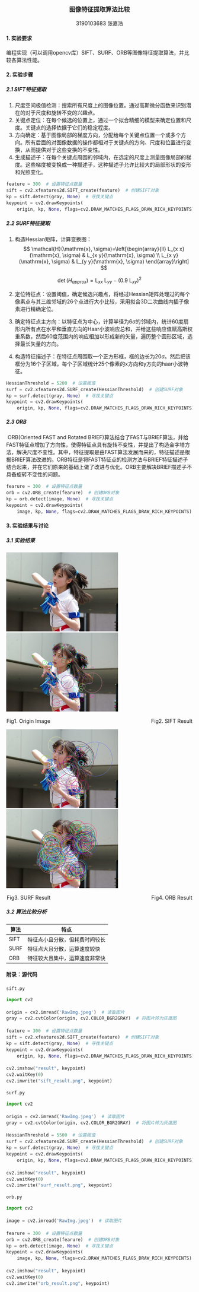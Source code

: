 <center><h3>图像特征提取算法比较</h3></center>

<center>3190103683 张嘉浩</center>

#### 1. 实验要求

编程实现（可以调用opencv库）SIFT、SURF、ORB等图像特征提取算法，并比较各算法性能。

#### 2. 实验步骤

##### 2.1 SIFT特征提取

1. 尺度空间极值检测：搜索所有尺度上的图像位置。通过高斯微分函数来识别潜在的对于尺度和旋转不变的兴趣点。
2. 关键点定位：在每个候选的位置上，通过一个拟合精细的模型来确定位置和尺度。关键点的选择依据于它们的稳定程度。
3. 方向确定：基于图像局部的梯度方向，分配给每个关键点位置一个或多个方向。所有后面的对图像数据的操作都相对于关键点的方向、尺度和位置进行变换，从而提供对于这些变换的不变性。
4. 生成描述子：在每个关键点周围的邻域内，在选定的尺度上测量图像局部的梯度。这些梯度被变换成一种描述子，这种描述子允许比较大的局部形状的变形和光照变化。

```python
feature = 300  # 设置特征点数量
sift = cv2.xfeatures2d.SIFT_create(feature)  # 创建SIFT对象
kp = sift.detect(gray, None)  # 寻找关键点
keypoint = cv2.drawKeypoints(
    origin, kp, None, flags=cv2.DRAW_MATCHES_FLAGS_DRAW_RICH_KEYPOINTS)  # 绘制关键点
```

##### 2.2 SURF特征提取

1. 构造Hessian矩阵，计算变换图：
$$
  \mathcal{H}(\mathrm{x}, \sigma)=\left[\begin{array}{ll}
  L_{x x}(\mathrm{x}, \sigma) & L_{x y}(\mathrm{x}, \sigma) \\
  L_{x y}(\mathrm{x}, \sigma) & L_{y y}(\mathrm{x}, \sigma)
  \end{array}\right]
$$

$$
  \operatorname{det}\left(H_{a p p r o x}\right)=\mathrm{L}_{x x} \mathrm{~L}_{y y}-\left(0.9 \mathrm{~L}_{x y}\right)^{2}
$$

2. 定位特征点：设置阈值，确定候选兴趣点，将经过Hessian矩阵处理过的每个像素点与其三维邻域的26个点进行大小比较，采用拟合3D二次曲线内插子像素进行精确定位。

3. 确定特征点主方向：以特征点为中心，计算半径为$6\sigma$的邻域内，统计60度扇形内所有点在水平和垂直方向的Haar小波响应总和，并给这些响应值赋高斯权重系数，然后60度范围内的响应相加以形成新的矢量，遍历整个圆形区域，选择最长矢量的方向。
4. 构造特征描述子：在特征点周围取一个正方形框，框的边长为$20\sigma$。然后把该框分为16个子区域，每个子区域统计25个像素的x方向和y方向的haar小波特征。

```python
HessianThreshold = 5200  # 设置阈值
surf = cv2.xfeatures2d.SURF_create(HessianThreshold)  # 创建SURF对象
kp = surf.detect(gray, None)  # 寻找关键点
keypoint = cv2.drawKeypoints(
    origin, kp, None, flags=cv2.DRAW_MATCHES_FLAGS_DRAW_RICH_KEYPOINTS)  # 绘制关键点
```

##### 2.3 ORB

​		ORB(Oriented FAST and Rotated BRIEF)算法结合了FAST与BRIEF算法，并给FAST特征点增加了方向性，使得特征点具有旋转不变性，并提出了构造金字塔方法，解决尺度不变性。其中，特征提取是由FAST算法发展而来的，特征描述是根据BRIEF算法改进的。ORB特征是将FAST特征点的检测方法与BRIEF特征描述子结合起来，并在它们原来的基础上做了改进与优化。ORB主要解决BRIEF描述子不具备旋转不变性的问题。

```python
fearure = 300  # 设置特征点数量
orb = cv2.ORB_create(fearure)  # 创建ORB对象
kp = orb.detect(image, None)  # 寻找关键点
keypoint = cv2.drawKeypoints(
    image, kp, None, flags=cv2.DRAW_MATCHES_FLAGS_DRAW_RICH_KEYPOINTS)  # 绘制关键点
```

#### 3. 实验结果与讨论

##### 3.1 实验结果

<img src="./codes/RawImg.jpeg" alt="gray_img" style="zoom:52%;" />             <img src="./codes/sift_result.png" alt="gray_img" style="zoom:52%;" /> 

<center>Fig1. Origin Image &ensp;&ensp; &ensp; &ensp;&ensp; &ensp;&ensp; &ensp; &ensp; &ensp; &ensp; &ensp; &ensp; &ensp; &ensp; &ensp; &ensp; &ensp; &ensp; &ensp; &ensp; &ensp; &ensp; &ensp; &ensp; &ensp;Fig2. SIFT Result</center>

<img src="./codes/surf_result.png" alt="result_img" style="zoom:52%;" />             <img src="./codes/orb_result.png" alt="result_1" style="zoom:52%;" /> 

<center>Fig3. SURF Result &ensp;&ensp;&ensp; &ensp; &ensp;&ensp; &ensp; &ensp; &ensp; &ensp; &ensp; &ensp; &ensp; &ensp; &ensp; &ensp; &ensp; &ensp; &ensp; &ensp; &ensp; &ensp; &ensp; &ensp; &ensp; &ensp;Fig4. ORB Result</center>

##### 3.2 算法比较分析

| 算法 | 特点                           |
| ---- | ------------------------------ |
| SIFT | 特征点小且分散，但耗费时间较长 |
| SURF | 特征点大且分散，运算速度较快   |
| ORB  | 特征较大且集中，运算速度非常快 |

#### 附录：源代码

`sift.py`

```python
import cv2

origin = cv2.imread('RawImg.jpeg')  # 读取图片
gray = cv2.cvtColor(origin, cv2.COLOR_BGR2GRAY)  # 将图片转为灰度图

feature = 300  # 设置特征点数量
sift = cv2.xfeatures2d.SIFT_create(feature)  # 创建SIFT对象
kp = sift.detect(gray, None)  # 寻找关键点
keypoint = cv2.drawKeypoints(
    origin, kp, None, flags=cv2.DRAW_MATCHES_FLAGS_DRAW_RICH_KEYPOINTS)  # 绘制关键点

cv2.imshow("result", keypoint)
cv2.waitKey(0)
cv2.imwrite("sift_result.png", keypoint)
```

`surf.py`

```python
import cv2

origin = cv2.imread('RawImg.jpeg')  # 读取图片
gray = cv2.cvtColor(origin, cv2.COLOR_BGR2GRAY)  # 将图片转为灰度图

HessianThreshold = 5500  # 设置阈值
surf = cv2.xfeatures2d.SURF_create(HessianThreshold)  # 创建SURF对象
kp = surf.detect(gray, None)  # 寻找关键点
keypoint = cv2.drawKeypoints(
    origin, kp, None, flags=cv2.DRAW_MATCHES_FLAGS_DRAW_RICH_KEYPOINTS)

cv2.imshow("result", keypoint)
cv2.waitKey(0)
cv2.imwrite("surf_result.png", keypoint)
```

`orb.py`

```python
import cv2

image = cv2.imread('RawImg.jpeg')  # 读取图片

fearure = 300  # 设置特征点数量
orb = cv2.ORB_create(fearure)  # 创建ORB对象
kp = orb.detect(image, None)  # 寻找关键点
keypoint = cv2.drawKeypoints(
    image, kp, None, flags=cv2.DRAW_MATCHES_FLAGS_DRAW_RICH_KEYPOINTS)  # 绘键

cv2.imshow("result", keypoint)
cv2.waitKey(0)
cv2.imwrite("orb_result.png", keypoint)
```



